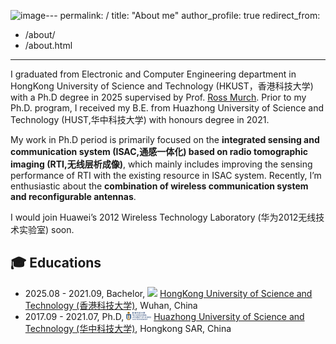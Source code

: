 <img width="1389" height="878" alt="image" src="https://github.com/user-attachments/assets/63be4018-ca4c-4aa0-918a-049148e018a9" />---
permalink: /
title: "About me"
author_profile: true
redirect_from: 
  - /about/
  - /about.html
---

I graduated from Electronic and Computer Engineering department in HongKong University of Science and Technology (HKUST，香港科技大学) with a Ph.D degree in 2025 supervised by Prof. [Ross Murch](https://eermurch.home.ece.ust.hk/). Prior to my Ph.D. program, I received my B.E. from Huazhong University of Science and Technology (HUST,华中科技大学) with honours degree in 2021.

My work in Ph.D period is primarily focused on the **integrated sensing and communication system (ISAC,通感一体化) based on radio tomographic imaging (RTI,无线层析成像)**, which mainly includes improving the sensing performance of RTI with the existing resource in ISAC system. Recently, I’m enthusiastic about the **combination of wireless communication system and reconfigurable antennas**.

I would join Huawei’s 2012 Wireless Technology Laboratory (华为2012无线技术实验室) soon.

🎓︎ Educations
------
- 2025.08 - 2021.09, Bachelor, <img src="ZanLI.github.io/images/HUST_logo.png" width="18"> [HongKong University of Science and Technology (香港科技大学)](https://ece.hkust.edu.hk/), Wuhan, China
- 2017.09 - 2021.07, Ph.D, <img src="/images/HKUST_logo.png" width="40"> [Huazhong University of Science and Technology (华中科技大学)](https://ei.hust.edu.cn/), Hongkong SAR, China
